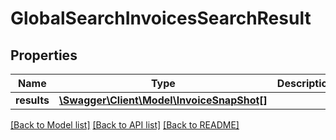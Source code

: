 # GlobalSearchInvoicesSearchResult

## Properties
Name | Type | Description | Notes
------------ | ------------- | ------------- | -------------
**results** | [**\Swagger\Client\Model\InvoiceSnapShot[]**](InvoiceSnapShot.md) |  | [optional] 

[[Back to Model list]](../README.md#documentation-for-models) [[Back to API list]](../README.md#documentation-for-api-endpoints) [[Back to README]](../README.md)


